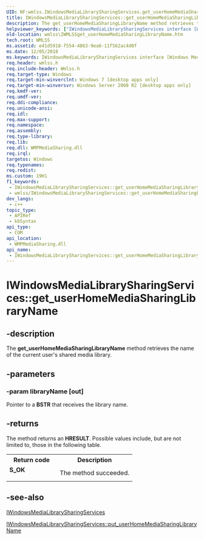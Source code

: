 ```yaml
---
UID: NF:wmlss.IWindowsMediaLibrarySharingServices.get_userHomeMediaSharingLibraryName
title: IWindowsMediaLibrarySharingServices::get_userHomeMediaSharingLibraryName (wmlss.h)
description: The get_userHomeMediaSharingLibraryName method retrieves the name of the current user's shared media library.
helpviewer_keywords: ["IWindowsMediaLibrarySharingServices interface [Windows Media Library Sharing Services]","get_userHomeMediaSharingLibraryName method","IWindowsMediaLibrarySharingServices.get_userHomeMediaSharingLibraryName","IWindowsMediaLibrarySharingServices::get_userHomeMediaSharingLibraryName","get_userHomeMediaSharingLibraryName","get_userHomeMediaSharingLibraryName method [Windows Media Library Sharing Services]","get_userHomeMediaSharingLibraryName method [Windows Media Library Sharing Services]","IWindowsMediaLibrarySharingServices interface","wmlss.IWMLSSget_userHomeMediaSharingLibraryName","wmlss/IWindowsMediaLibrarySharingServices::get_userHomeMediaSharingLibraryName"]
old-location: wmlss\IWMLSSget_userHomeMediaSharingLibraryName.htm
tech.root: WMLSS
ms.assetid: e41d5918-f554-4863-9ea6-11f562ac4d0f
ms.date: 12/05/2018
ms.keywords: IWindowsMediaLibrarySharingServices interface [Windows Media Library Sharing Services],get_userHomeMediaSharingLibraryName method, IWindowsMediaLibrarySharingServices.get_userHomeMediaSharingLibraryName, IWindowsMediaLibrarySharingServices::get_userHomeMediaSharingLibraryName, get_userHomeMediaSharingLibraryName, get_userHomeMediaSharingLibraryName method [Windows Media Library Sharing Services], get_userHomeMediaSharingLibraryName method [Windows Media Library Sharing Services],IWindowsMediaLibrarySharingServices interface, wmlss.IWMLSSget_userHomeMediaSharingLibraryName, wmlss/IWindowsMediaLibrarySharingServices::get_userHomeMediaSharingLibraryName
req.header: wmlss.h
req.include-header: Wmlss.h
req.target-type: Windows
req.target-min-winverclnt: Windows 7 [desktop apps only]
req.target-min-winversvr: Windows Server 2008 R2 [desktop apps only]
req.kmdf-ver: 
req.umdf-ver: 
req.ddi-compliance: 
req.unicode-ansi: 
req.idl: 
req.max-support: 
req.namespace: 
req.assembly: 
req.type-library: 
req.lib: 
req.dll: WMPMediaSharing.dll
req.irql: 
targetos: Windows
req.typenames: 
req.redist: 
ms.custom: 19H1
f1_keywords:
 - IWindowsMediaLibrarySharingServices::get_userHomeMediaSharingLibraryName
 - wmlss/IWindowsMediaLibrarySharingServices::get_userHomeMediaSharingLibraryName
dev_langs:
 - c++
topic_type:
 - APIRef
 - kbSyntax
api_type:
 - COM
api_location:
 - WMPMediaSharing.dll
api_name:
 - IWindowsMediaLibrarySharingServices::get_userHomeMediaSharingLibraryName
---
```


# IWindowsMediaLibrarySharingServices::get_userHomeMediaSharingLibraryName


## -description

The <b>get_userHomeMediaSharingLibraryName</b> method retrieves the name of the current user's shared media library.

## -parameters

### -param libraryName [out]

Pointer to a <b>BSTR</b> that receives the library name.

## -returns

The method returns an <b>HRESULT</b>. Possible values include, but are not limited to, those in the following table.

<table>
<tr>
<th>Return code</th>
<th>Description</th>
</tr>
<tr>
<td width="40%">
<dl>
<dt><b>S_OK</b></dt>
</dl>
</td>
<td width="60%">
The method succeeded.

</td>
</tr>
</table>

## -see-also

<a href="/previous-versions/windows/desktop/api/wmlss/nn-wmlss-iwindowsmedialibrarysharingservices">IWindowsMediaLibrarySharingServices</a>



<a href="/previous-versions/windows/desktop/api/wmlss/nf-wmlss-iwindowsmedialibrarysharingservices-put_userhomemediasharinglibraryname">IWindowsMediaLibrarySharingServices::put_userHomeMediaSharingLibraryName</a>

